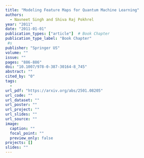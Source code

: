 ```yaml
---
title: "Modeling Feature Maps for Quantum Machine Learning"
authors:
  - Navneet Singh and Shiva Raj Pokhrel
year: "2011"
date: "2011-01-01"
publication_types: ["article"]  # Book Chapter
publication_type_label: "Book Chapter"
 #s
publisher: "Springer US"
volume: ""
issue: ""
pages: "886-886"
doi: "10.1007/978-0-387-30164-8_745"
abstract: ""
cited_by: "0"
tags:
  - 
url_pdf: "https://arxiv.org/abs/2501.08205"
url_code: ""
url_dataset: ""
url_poster: ""
url_project: ""
url_slides: ""
url_source: ""
image:
  caption: ""
  focal_point: ""
  preview_only: false
projects: []
slides: ""
---
```

